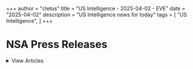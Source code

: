 +++ 
author = "cletus"
title = "US Intelligence - 2025-04-02 - EVE"
date = "2025-04-02"
description = "US Intelligence news for today"
tags = [
    "US Intelligence",
]
+++

# NSA Press Releases

<details>
<summary>View Articles</summary>
<br>

<input type='checkbox' name='article_1' value='https://www.nsa.gov/Press-Room/Press-Releases-Statements/' /> 1 - <a href='https://www.google.com/search?q=www.nsa.gov+Central+Intelligence+AgencyCentral+Intelligence+Agency' target='_blank' rel='noopener noreferrer'>Search - </a> <a href='https://12ft.io/https://www.nsa.gov/Press-Room/Press-Releases-Statements/' target='_blank' rel='noopener noreferrer'>Central Intelligence AgencyCentral Intelligence Agency</a><br>

<input type='checkbox' name='article_2' value='https://www.nsa.gov/Press-Room/Press-Releases-Statements/stories/story/dcia-welcomes-liz-lyons-as-director-of-public-affairs/' /> 2 - <a href='https://www.google.com/search?q=www.nsa.gov+DCIA+Welcomes+Liz+Lyons+as+Director+of+Public+AffairsPublished+February+18%2C+2025' target='_blank' rel='noopener noreferrer'>Search - </a> <a href='https://12ft.io/https://www.nsa.gov/Press-Room/Press-Releases-Statements/stories/story/dcia-welcomes-liz-lyons-as-director-of-public-affairs/' target='_blank' rel='noopener noreferrer'>DCIA Welcomes Liz Lyons as Director of Public AffairsPublished February 18, 2025</a><br>

<input type='checkbox' name='article_3' value='https://www.nsa.gov/Press-Room/Press-Releases-Statements/stories/story/michael-ellis-sworn-in-as-cia-deputy-director/' /> 3 - <a href='https://www.google.com/search?q=www.nsa.gov+Michael+Ellis+Sworn+in+as+CIA+Deputy+DirectorPublished+February+10%2C+2025' target='_blank' rel='noopener noreferrer'>Search - </a> <a href='https://12ft.io/https://www.nsa.gov/Press-Room/Press-Releases-Statements/stories/story/michael-ellis-sworn-in-as-cia-deputy-director/' target='_blank' rel='noopener noreferrer'>Michael Ellis Sworn in as CIA Deputy DirectorPublished February 10, 2025</a><br>

<input type='checkbox' name='article_4' value='https://www.nsa.gov/Press-Room/Press-Releases-Statements/stories/story/john-ratcliffe-sworn-in-as-cia-director/' /> 4 - <a href='https://www.google.com/search?q=www.nsa.gov+John+Ratcliffe+Sworn+in+as+CIA+DirectorPublished+January+23%2C+2025' target='_blank' rel='noopener noreferrer'>Search - </a> <a href='https://12ft.io/https://www.nsa.gov/Press-Room/Press-Releases-Statements/stories/story/john-ratcliffe-sworn-in-as-cia-director/' target='_blank' rel='noopener noreferrer'>John Ratcliffe Sworn in as CIA DirectorPublished January 23, 2025</a><br>

<input type='checkbox' name='article_5' value='https://www.nsa.gov/Press-Room/Press-Releases-Statements/stories/story/statement-by-director-burns-on-passing-of-president-carter/' /> 5 - <a href='https://www.google.com/search?q=www.nsa.gov+Statement+by+William+J.+Burns+on+Passing+of+President+Jimmy+CarterPublished+December+29%2C+2024' target='_blank' rel='noopener noreferrer'>Search - </a> <a href='https://12ft.io/https://www.nsa.gov/Press-Room/Press-Releases-Statements/stories/story/statement-by-director-burns-on-passing-of-president-carter/' target='_blank' rel='noopener noreferrer'>Statement by William J. Burns on Passing of President Jimmy CarterPublished December 29, 2024</a><br>

<input type='checkbox' name='article_6' value='https://www.nsa.gov/Press-Room/Press-Releases-Statements/stories/story/cia-posts-instructions-in-mandarin-korean-and-farsi-on-how-to-securely-contact-cia/' /> 6 - <a href='https://www.google.com/search?q=www.nsa.gov+CIA+Posts+Instructions+in+Mandarin%2C+Korean%2C+and+Farsi+on+How+to+Securely+Contact+CIAPublished+October+2%2C+2024' target='_blank' rel='noopener noreferrer'>Search - </a> <a href='https://12ft.io/https://www.nsa.gov/Press-Room/Press-Releases-Statements/stories/story/cia-posts-instructions-in-mandarin-korean-and-farsi-on-how-to-securely-contact-cia/' target='_blank' rel='noopener noreferrer'>CIA Posts Instructions in Mandarin, Korean, and Farsi on How to Securely Contact CIAPublished October 2, 2024</a><br>

<input type='checkbox' name='article_7' value='https://www.nsa.gov/Press-Room/Press-Releases-Statements/stories/story/cia-strengthening-response-to-reports-of-sexual-assault-and-sexual-harassment/' /> 7 - <a href='https://www.google.com/search?q=www.nsa.gov+CIA+Strengthening+Response+to+Reports+of+Sexual+Assault+and+Sexual+HarassmentPublished+July+2%2C+2024' target='_blank' rel='noopener noreferrer'>Search - </a> <a href='https://12ft.io/https://www.nsa.gov/Press-Room/Press-Releases-Statements/stories/story/cia-strengthening-response-to-reports-of-sexual-assault-and-sexual-harassment/' target='_blank' rel='noopener noreferrer'>CIA Strengthening Response to Reports of Sexual Assault and Sexual HarassmentPublished July 2, 2024</a><br>

<input type='checkbox' name='article_8' value='https://www.nsa.gov/Press-Room/Press-Releases-Statements/stories/story/cia-honors-fallen-officers-in-annual-ceremony-05-17-2024/' /> 8 - <a href='https://www.google.com/search?q=www.nsa.gov+CIA+Honors+Fallen+Officers+in+Annual+Ceremony+Marking+the+50th+Anniversary+of+the+Memorial+Wall%C3%A2%C2%80%C2%99s+DedicationPublished+May+17%2C+2024' target='_blank' rel='noopener noreferrer'>Search - </a> <a href='https://12ft.io/https://www.nsa.gov/Press-Room/Press-Releases-Statements/stories/story/cia-honors-fallen-officers-in-annual-ceremony-05-17-2024/' target='_blank' rel='noopener noreferrer'>CIA Honors Fallen Officers in Annual Ceremony Marking the 50th Anniversary of the Memorial Wallâs DedicationPublished May 17, 2024</a><br>

<input type='checkbox' name='article_9' value='https://www.nsa.gov/Press-Room/Press-Releases-Statements/stories/story/ic-osint-strategy-rollout/' /> 9 - <a href='https://www.google.com/search?q=www.nsa.gov+IC+OSINT+Strategy+RolloutPublished+March+8%2C+2024' target='_blank' rel='noopener noreferrer'>Search - </a> <a href='https://12ft.io/https://www.nsa.gov/Press-Room/Press-Releases-Statements/stories/story/ic-osint-strategy-rollout/' target='_blank' rel='noopener noreferrer'>IC OSINT Strategy RolloutPublished March 8, 2024</a><br>

<input type='checkbox' name='article_10' value='https://www.nsa.gov/Press-Room/Press-Releases-Statements/stories/story/cia-showcases-tech-business-and-career-opportunities-at-sxsw/' /> 10 - <a href='https://www.google.com/search?q=www.nsa.gov+CIA+Showcases+Tech%2C+Business%2C+and+Career+Opportunities+at+SXSWPublished+March+7%2C+2024' target='_blank' rel='noopener noreferrer'>Search - </a> <a href='https://12ft.io/https://www.nsa.gov/Press-Room/Press-Releases-Statements/stories/story/cia-showcases-tech-business-and-career-opportunities-at-sxsw/' target='_blank' rel='noopener noreferrer'>CIA Showcases Tech, Business, and Career Opportunities at SXSWPublished March 7, 2024</a><br>

<input type='checkbox' name='article_11' value='https://www.nsa.gov/Press-Room/Press-Releases-Statements/stories/story/cia-names-juliane-gallina-as-deputy-director-for-digital-innovation/' /> 11 - <a href='https://www.google.com/search?q=www.nsa.gov+CIA+Names+Juliane+Gallina+as+Deputy+Director+for+Digital+InnovationPublished+February+7%2C+2024' target='_blank' rel='noopener noreferrer'>Search - </a> <a href='https://12ft.io/https://www.nsa.gov/Press-Room/Press-Releases-Statements/stories/story/cia-names-juliane-gallina-as-deputy-director-for-digital-innovation/' target='_blank' rel='noopener noreferrer'>CIA Names Juliane Gallina as Deputy Director for Digital InnovationPublished February 7, 2024</a><br>

<input type='checkbox' name='article_12' value='https://www.nsa.gov/Press-Room/Press-Releases-Statements/stories/story/statement-by-william-j-burns-on-the-passing-of-senator-dianne-feinstein/' /> 12 - <a href='https://www.google.com/search?q=www.nsa.gov+Statement+by+William+J.+Burns+on+the+Passing+of+Senator+Dianne+FeinsteinPublished+September+29%2C+2023' target='_blank' rel='noopener noreferrer'>Search - </a> <a href='https://12ft.io/https://www.nsa.gov/Press-Room/Press-Releases-Statements/stories/story/statement-by-william-j-burns-on-the-passing-of-senator-dianne-feinstein/' target='_blank' rel='noopener noreferrer'>Statement by William J. Burns on the Passing of Senator Dianne FeinsteinPublished September 29, 2023</a><br>

<input type='checkbox' name='article_13' value='https://www.nsa.gov/Press-Room/Press-Releases-Statements/stories/story/statement-by-cia-director-william-j-burns-on-invitation-to-join-cabinet/' /> 13 - <a href='https://www.google.com/search?q=www.nsa.gov+Statement+By+CIA+Director+William+J.+Burns+on+Invitation+to+Join+CabinetPublished+July+21%2C+2023' target='_blank' rel='noopener noreferrer'>Search - </a> <a href='https://12ft.io/https://www.nsa.gov/Press-Room/Press-Releases-Statements/stories/story/statement-by-cia-director-william-j-burns-on-invitation-to-join-cabinet/' target='_blank' rel='noopener noreferrer'>Statement By CIA Director William J. Burns on Invitation to Join CabinetPublished July 21, 2023</a><br>

<input type='checkbox' name='article_14' value='https://www.nsa.gov/Press-Room/Press-Releases-Statements/resources/csi/' /> 14 - <a href='https://www.google.com/search?q=www.nsa.gov+Center+for+the+Study+of+Intelligence+%28CSI%29' target='_blank' rel='noopener noreferrer'>Search - </a> <a href='https://12ft.io/https://www.nsa.gov/Press-Room/Press-Releases-Statements/resources/csi/' target='_blank' rel='noopener noreferrer'>Center for the Study of Intelligence (CSI)</a><br>

<input type='checkbox' name='article_15' value='https://www.nsa.gov/Press-Room/Press-Releases-Statements/identify-and-arrest/287g' /> 15 - <a href='https://www.google.com/search?q=www.nsa.gov+Immigration+Authority+Delegation+Program+287%28g%29' target='_blank' rel='noopener noreferrer'>Search - </a> <a href='https://12ft.io/https://www.nsa.gov/Press-Room/Press-Releases-Statements/identify-and-arrest/287g' target='_blank' rel='noopener noreferrer'>Immigration Authority Delegation Program 287(g)</a><br>

<input type='checkbox' name='article_16' value='https://www.nsa.gov/Press-Room/Press-Releases-Statements/check-in' /> 16 - <a href='https://www.google.com/search?q=www.nsa.gov+Learn+more+abouthow+to+check+inwith+a+localICE+office' target='_blank' rel='noopener noreferrer'>Search - </a> <a href='https://12ft.io/https://www.nsa.gov/Press-Room/Press-Releases-Statements/check-in' target='_blank' rel='noopener noreferrer'>Learn more abouthow to check inwith a localICE office</a><br>

<input type='checkbox' name='article_17' value='https://www.nsa.gov/Press-Room/Press-Releases-Statements/about-ice/hsi/priorities/upholding-fairness-in-global-trade' /> 17 - <a href='https://www.google.com/search?q=www.nsa.gov+Upholding+Fairness+in+Global+Trade' target='_blank' rel='noopener noreferrer'>Search - </a> <a href='https://12ft.io/https://www.nsa.gov/Press-Room/Press-Releases-Statements/about-ice/hsi/priorities/upholding-fairness-in-global-trade' target='_blank' rel='noopener noreferrer'>Upholding Fairness in Global Trade</a><br>

<input type='checkbox' name='article_18' value='https://www.nsa.gov/Press-Room/Press-Releases-Statements/news/releases/4-chinese-nationals-sentenced-roles-complex-fraud-scheme-following-multiagency' /> 18 - <a href='https://www.google.com/search?q=www.nsa.gov+4+Chinese+nationals+sentenced+for+roles+in+complex+fraud+scheme%2C+following+multiagency+investigation' target='_blank' rel='noopener noreferrer'>Search - </a> <a href='https://12ft.io/https://www.nsa.gov/Press-Room/Press-Releases-Statements/news/releases/4-chinese-nationals-sentenced-roles-complex-fraud-scheme-following-multiagency' target='_blank' rel='noopener noreferrer'>4 Chinese nationals sentenced for roles in complex fraud scheme, following multiagency investigation</a><br>

<input type='checkbox' name='article_19' value='https://www.nsa.gov/Press-Room/Press-Releases-Statements/news/releases/ice-buffalo-arrests-criminal-alien-convicted-attempted-murder' /> 19 - <a href='https://www.google.com/search?q=www.nsa.gov+ICE+Buffalo+arrests+criminal+alien+convicted+of+attempted+murder' target='_blank' rel='noopener noreferrer'>Search - </a> <a href='https://12ft.io/https://www.nsa.gov/Press-Room/Press-Releases-Statements/news/releases/ice-buffalo-arrests-criminal-alien-convicted-attempted-murder' target='_blank' rel='noopener noreferrer'>ICE Buffalo arrests criminal alien convicted of attempted murder</a><br>

<input type='checkbox' name='article_20' value='https://www.nsa.gov/Press-Room/Press-Releases-Statements/news/releases/cuban-national-sentenced-nearly-decade-federal-prison-human-smuggling' /> 20 - <a href='https://www.google.com/search?q=www.nsa.gov+Cuban+national+sentenced+to+nearly+a+decade+in+federal+prison+for+human+smuggling' target='_blank' rel='noopener noreferrer'>Search - </a> <a href='https://12ft.io/https://www.nsa.gov/Press-Room/Press-Releases-Statements/news/releases/cuban-national-sentenced-nearly-decade-federal-prison-human-smuggling' target='_blank' rel='noopener noreferrer'>Cuban national sentenced to nearly a decade in federal prison for human smuggling</a><br>

<input type='checkbox' name='article_21' value='https://www.nsa.gov/Press-Room/Press-Releases-Statements/news/releases/us-files-civil-forfeiture-complaint-47-million-proceeds-iranian-oil-sale-following' /> 21 - <a href='https://www.google.com/search?q=www.nsa.gov+US+files+civil+forfeiture+complaint+for+%2447+million+in+proceeds+from+Iranian+oil+sale+following+ICE+investigation' target='_blank' rel='noopener noreferrer'>Search - </a> <a href='https://12ft.io/https://www.nsa.gov/Press-Room/Press-Releases-Statements/news/releases/us-files-civil-forfeiture-complaint-47-million-proceeds-iranian-oil-sale-following' target='_blank' rel='noopener noreferrer'>US files civil forfeiture complaint for $47 million in proceeds from Iranian oil sale following ICE investigation</a><br>

<input type='checkbox' name='article_22' value='https://www.nsa.gov/Press-Room/Press-Releases-Statements/news/releases/former-mayor-les-irois-haiti-convicted-visa-fraud' /> 22 - <a href='https://www.google.com/search?q=www.nsa.gov+Former+mayor+of+Les+Irois%2C+Haiti+convicted+of+visa+fraud' target='_blank' rel='noopener noreferrer'>Search - </a> <a href='https://12ft.io/https://www.nsa.gov/Press-Room/Press-Releases-Statements/news/releases/former-mayor-les-irois-haiti-convicted-visa-fraud' target='_blank' rel='noopener noreferrer'>Former mayor of Les Irois, Haiti convicted of visa fraud</a><br>

<input type='checkbox' name='article_23' value='https://www.nsa.gov/Press-Room/Press-Releases-Statements/news/releases/ice-san-diego-multiagency-case-results-4-defendants-charged-after-warrant-served-el' /> 23 - <a href='https://www.google.com/search?q=www.nsa.gov+ICE+San+Diego%2C+multiagency+case+results+in+4+defendants+charged+after+warrant+served+in+El+Cajon' target='_blank' rel='noopener noreferrer'>Search - </a> <a href='https://12ft.io/https://www.nsa.gov/Press-Room/Press-Releases-Statements/news/releases/ice-san-diego-multiagency-case-results-4-defendants-charged-after-warrant-served-el' target='_blank' rel='noopener noreferrer'>ICE San Diego, multiagency case results in 4 defendants charged after warrant served in El Cajon</a><br>

<input type='checkbox' name='article_24' value='https://www.nsa.gov/Press-Room/Press-Releases-Statements/news/releases/phoenix-man-sentenced-prison-alien-smuggling-resulting-death-following-ice-arizona' /> 24 - <a href='https://www.google.com/search?q=www.nsa.gov+Phoenix+man+sentenced+to+prison+for+alien+smuggling+resulting+in+death+following+ICE+Arizona+investigation' target='_blank' rel='noopener noreferrer'>Search - </a> <a href='https://12ft.io/https://www.nsa.gov/Press-Room/Press-Releases-Statements/news/releases/phoenix-man-sentenced-prison-alien-smuggling-resulting-death-following-ice-arizona' target='_blank' rel='noopener noreferrer'>Phoenix man sentenced to prison for alien smuggling resulting in death following ICE Arizona investigation</a><br>

<input type='checkbox' name='article_25' value='https://www.nsa.gov/Press-Room/Press-Releases-Statements/news/releases/ice-washington-dc-arrests-salvadoran-alien-gang-member-northern-virginia' /> 25 - <a href='https://www.google.com/search?q=www.nsa.gov+ICE+Washington%2C+D.C.%2C+arrests+Salvadoran+alien+gang+member+in+Northern+Virginia' target='_blank' rel='noopener noreferrer'>Search - </a> <a href='https://12ft.io/https://www.nsa.gov/Press-Room/Press-Releases-Statements/news/releases/ice-washington-dc-arrests-salvadoran-alien-gang-member-northern-virginia' target='_blank' rel='noopener noreferrer'>ICE Washington, D.C., arrests Salvadoran alien gang member in Northern Virginia</a><br>

<input type='checkbox' name='article_26' value='https://www.nsa.gov/Press-Room/Press-Releases-Statements/news/releases/ice-boston-arrests-guatemalan-alien-charged-sex-crimes-connecticut' /> 26 - <a href='https://www.google.com/search?q=www.nsa.gov+ICE+Boston+arrests+Guatemalan+alien+charged+with+sex+crimes+in+Connecticut' target='_blank' rel='noopener noreferrer'>Search - </a> <a href='https://12ft.io/https://www.nsa.gov/Press-Room/Press-Releases-Statements/news/releases/ice-boston-arrests-guatemalan-alien-charged-sex-crimes-connecticut' target='_blank' rel='noopener noreferrer'>ICE Boston arrests Guatemalan alien charged with sex crimes in Connecticut</a><br>

<input type='checkbox' name='article_27' value='https://www.nsa.gov/Press-Room/Press-Releases-Statements/news/releases/ice-new-york-city-removes-2-illegally-present-felons-convicted-kidnapping-and' /> 27 - <a href='https://www.google.com/search?q=www.nsa.gov+ICE+New+York+City+removes+2+illegally+present+felons+convicted+of+kidnapping+and+homicide' target='_blank' rel='noopener noreferrer'>Search - </a> <a href='https://12ft.io/https://www.nsa.gov/Press-Room/Press-Releases-Statements/news/releases/ice-new-york-city-removes-2-illegally-present-felons-convicted-kidnapping-and' target='_blank' rel='noopener noreferrer'>ICE New York City removes 2 illegally present felons convicted of kidnapping and homicide</a><br>

<input type='checkbox' name='article_28' value='https://www.nsa.gov/Press-Room/Press-Releases-Statements/news/releases/ice-boston-arrests-ecuadoran-alien-charged-aggravated-child-rape-massachusetts' /> 28 - <a href='https://www.google.com/search?q=www.nsa.gov+ICE+Boston+arrests+Ecuadoran+alien+charged+with+aggravated+child+rape+in+Massachusetts' target='_blank' rel='noopener noreferrer'>Search - </a> <a href='https://12ft.io/https://www.nsa.gov/Press-Room/Press-Releases-Statements/news/releases/ice-boston-arrests-ecuadoran-alien-charged-aggravated-child-rape-massachusetts' target='_blank' rel='noopener noreferrer'>ICE Boston arrests Ecuadoran alien charged with aggravated child rape in Massachusetts</a><br>

<input type='checkbox' name='article_29' value='https://www.nsa.gov/Press-Room/Press-Releases-Statements/news/releases/ice-denver-removes-man-wanted-el-salvador' /> 29 - <a href='https://www.google.com/search?q=www.nsa.gov+ICE+Denver+removes+man+wanted+in+El+Salvador' target='_blank' rel='noopener noreferrer'>Search - </a> <a href='https://12ft.io/https://www.nsa.gov/Press-Room/Press-Releases-Statements/news/releases/ice-denver-removes-man-wanted-el-salvador' target='_blank' rel='noopener noreferrer'>ICE Denver removes man wanted in El Salvador</a><br>

<input type='checkbox' name='article_30' value='https://www.nsa.gov/Press-Room/Press-Releases-Statements/news/releases/ice-arrests-illegal-mexican-national-involved-2014-vehicular-homicide-13-year-old' /> 30 - <a href='https://www.google.com/search?q=www.nsa.gov+ICE+arrests+illegal+Mexican+national+involved+in+2014+vehicular+homicide+of+13-year-old+girl' target='_blank' rel='noopener noreferrer'>Search - </a> <a href='https://12ft.io/https://www.nsa.gov/Press-Room/Press-Releases-Statements/news/releases/ice-arrests-illegal-mexican-national-involved-2014-vehicular-homicide-13-year-old' target='_blank' rel='noopener noreferrer'>ICE arrests illegal Mexican national involved in 2014 vehicular homicide of 13-year-old girl</a><br>

<input type='checkbox' name='article_31' value='https://www.nsa.gov/Press-Room/Press-Releases-Statements/news/releases/father-son-arrested-fentanyl-trafficking-gun-sales-and-immigration-violations' /> 31 - <a href='https://www.google.com/search?q=www.nsa.gov+Father%2C+son+arrested+on+fentanyl+trafficking%2C+gun+sales+and+immigration+violations+following+ICE%2C+multiagency+investigation' target='_blank' rel='noopener noreferrer'>Search - </a> <a href='https://12ft.io/https://www.nsa.gov/Press-Room/Press-Releases-Statements/news/releases/father-son-arrested-fentanyl-trafficking-gun-sales-and-immigration-violations' target='_blank' rel='noopener noreferrer'>Father, son arrested on fentanyl trafficking, gun sales and immigration violations following ICE, multiagency investigation</a><br>

<input type='checkbox' name='article_32' value='https://www.nsa.gov/Press-Room/Press-Releases-Statements/news/releases/international-law-enforcement-cooperation-leads-takedown-and-immigration-arrests' /> 32 - <a href='https://www.google.com/search?q=www.nsa.gov+International+law+enforcement+cooperation+leads+to+takedown+and+immigration+arrests+of+alien+smugglers+in+US+and+Brazil' target='_blank' rel='noopener noreferrer'>Search - </a> <a href='https://12ft.io/https://www.nsa.gov/Press-Room/Press-Releases-Statements/news/releases/international-law-enforcement-cooperation-leads-takedown-and-immigration-arrests' target='_blank' rel='noopener noreferrer'>International law enforcement cooperation leads to takedown and immigration arrests of alien smugglers in US and Brazil</a><br>

<input type='checkbox' name='article_33' value='https://www.nsa.gov/Press-Room/Press-Releases-Statements/news/releases/florida-sex-offender-sentenced-15-years-distribution-child-sexual-abuse-material' /> 33 - <a href='https://www.google.com/search?q=www.nsa.gov+Florida+sex+offender+sentenced+to+15+years+for+distribution+of+child+sexual+abuse+material' target='_blank' rel='noopener noreferrer'>Search - </a> <a href='https://12ft.io/https://www.nsa.gov/Press-Room/Press-Releases-Statements/news/releases/florida-sex-offender-sentenced-15-years-distribution-child-sexual-abuse-material' target='_blank' rel='noopener noreferrer'>Florida sex offender sentenced to 15 years for distribution of child sexual abuse material</a><br>

<input type='checkbox' name='article_34' value='https://www.nsa.gov/Press-Room/Press-Releases-Statements/news/releases/multiagency-investigation-results-cartel-del-noreste-leader-sentencing-murder-hire' /> 34 - <a href='https://www.google.com/search?q=www.nsa.gov+Multiagency+investigation+results+in+Cartel+Del+Noreste+leader+sentencing+for+murder-for-hire%2C%C2%A0kidnapping+conspiracies' target='_blank' rel='noopener noreferrer'>Search - </a> <a href='https://12ft.io/https://www.nsa.gov/Press-Room/Press-Releases-Statements/news/releases/multiagency-investigation-results-cartel-del-noreste-leader-sentencing-murder-hire' target='_blank' rel='noopener noreferrer'>Multiagency investigation results in Cartel Del Noreste leader sentencing for murder-for-hire, kidnapping conspiracies</a><br>

<input type='checkbox' name='article_35' value='https://www.nsa.gov/Press-Room/Press-Releases-Statements/news/releases/ice-arizona-multiagency-case-results-nogales-man-sentenced-10-years-prison' /> 35 - <a href='https://www.google.com/search?q=www.nsa.gov+ICE+Arizona%2C+multiagency+case+results+in+Nogales+man+sentenced+to+10+years+in+prison+for+methamphetamine+possession%2C+intent+to+distribute' target='_blank' rel='noopener noreferrer'>Search - </a> <a href='https://12ft.io/https://www.nsa.gov/Press-Room/Press-Releases-Statements/news/releases/ice-arizona-multiagency-case-results-nogales-man-sentenced-10-years-prison' target='_blank' rel='noopener noreferrer'>ICE Arizona, multiagency case results in Nogales man sentenced to 10 years in prison for methamphetamine possession, intent to distribute</a><br>

<input type='checkbox' name='article_36' value='https://www.nsa.gov/Press-Room/Press-Releases-Statements/news/releases/ice-salt-lake-city-removes-foreign-fugitive-sexual-assault-minor' /> 36 - <a href='https://www.google.com/search?q=www.nsa.gov+ICE+Salt+Lake+City+removes+foreign+fugitive+for+sexual+assault+of+minor' target='_blank' rel='noopener noreferrer'>Search - </a> <a href='https://12ft.io/https://www.nsa.gov/Press-Room/Press-Releases-Statements/news/releases/ice-salt-lake-city-removes-foreign-fugitive-sexual-assault-minor' target='_blank' rel='noopener noreferrer'>ICE Salt Lake City removes foreign fugitive for sexual assault of minor</a><br>

<input type='checkbox' name='article_37' value='https://www.nsa.gov/Press-Room/Press-Releases-Statements/news/releases/ice-arrests-72-criminal-aliens-during-week-long-multi-agency-operation-rio-grande' /> 37 - <a href='https://www.google.com/search?q=www.nsa.gov+ICE+arrests+72+criminal+aliens+during+week-long+multi-agency+operation+in+the+Rio+Grande+Valley' target='_blank' rel='noopener noreferrer'>Search - </a> <a href='https://12ft.io/https://www.nsa.gov/Press-Room/Press-Releases-Statements/news/releases/ice-arrests-72-criminal-aliens-during-week-long-multi-agency-operation-rio-grande' target='_blank' rel='noopener noreferrer'>ICE arrests 72 criminal aliens during week-long multi-agency operation in the Rio Grande Valley</a><br>

<input type='checkbox' name='article_38' value='https://www.nsa.gov/Press-Room/Press-Releases-Statements/news/releases/ice-philadelphia-removes-illegal-alien-wanted-murder-ecuador' /> 38 - <a href='https://www.google.com/search?q=www.nsa.gov+ICE+Philadelphia+removes+illegal+alien+wanted+for+murder+to+Ecuador' target='_blank' rel='noopener noreferrer'>Search - </a> <a href='https://12ft.io/https://www.nsa.gov/Press-Room/Press-Releases-Statements/news/releases/ice-philadelphia-removes-illegal-alien-wanted-murder-ecuador' target='_blank' rel='noopener noreferrer'>ICE Philadelphia removes illegal alien wanted for murder to Ecuador</a><br>

<input type='checkbox' name='article_39' value='https://www.nsa.gov/Press-Room/Press-Releases-Statements/news/releases/ice-law-enforcement-partners-arrest-13-illegal-criminal-alien-offenders-during' /> 39 - <a href='https://www.google.com/search?q=www.nsa.gov+ICE%2C+law+enforcement+partners+arrest+13+illegal+criminal+alien+offenders+during+Huntsville+enforcement+operation' target='_blank' rel='noopener noreferrer'>Search - </a> <a href='https://12ft.io/https://www.nsa.gov/Press-Room/Press-Releases-Statements/news/releases/ice-law-enforcement-partners-arrest-13-illegal-criminal-alien-offenders-during' target='_blank' rel='noopener noreferrer'>ICE, law enforcement partners arrest 13 illegal criminal alien offenders during Huntsville enforcement operation</a><br>

<input type='checkbox' name='article_40' value='https://www.nsa.gov/Press-Room/Press-Releases-Statements/news/releases/ice-removes-mexican-fugitive-wanted-family-violence' /> 40 - <a href='https://www.google.com/search?q=www.nsa.gov+ICE+removes+Mexican+fugitive+wanted+for+family+violence' target='_blank' rel='noopener noreferrer'>Search - </a> <a href='https://12ft.io/https://www.nsa.gov/Press-Room/Press-Releases-Statements/news/releases/ice-removes-mexican-fugitive-wanted-family-violence' target='_blank' rel='noopener noreferrer'>ICE removes Mexican fugitive wanted for family violence</a><br>

<input type='checkbox' name='article_41' value='https://www.nsa.gov/Press-Room/Press-Releases-Statements/news/releases/ice-boston-arrests-brazilian-alien-charged-assault-battery-massachusetts' /> 41 - <a href='https://www.google.com/search?q=www.nsa.gov+ICE+Boston+arrests+Brazilian+alien+charged+with+assault%2C+battery+in+Massachusetts' target='_blank' rel='noopener noreferrer'>Search - </a> <a href='https://12ft.io/https://www.nsa.gov/Press-Room/Press-Releases-Statements/news/releases/ice-boston-arrests-brazilian-alien-charged-assault-battery-massachusetts' target='_blank' rel='noopener noreferrer'>ICE Boston arrests Brazilian alien charged with assault, battery in Massachusetts</a><br>

<input type='checkbox' name='article_42' value='https://www.nsa.gov/Press-Room/Press-Releases-Statements/news/releases/ice-houston-removes-guatemalan-fugitive-wanted-criminal-impersonation' /> 42 - <a href='https://www.google.com/search?q=www.nsa.gov+ICE+Houston+removes+Guatemalan+fugitive+wanted+for+criminal+impersonation' target='_blank' rel='noopener noreferrer'>Search - </a> <a href='https://12ft.io/https://www.nsa.gov/Press-Room/Press-Releases-Statements/news/releases/ice-houston-removes-guatemalan-fugitive-wanted-criminal-impersonation' target='_blank' rel='noopener noreferrer'>ICE Houston removes Guatemalan fugitive wanted for criminal impersonation</a><br>

<input type='checkbox' name='article_43' value='https://www.nsa.gov/Press-Room/Press-Releases-Statements/multimedia#useGuide' /> 43 - <a href='https://www.google.com/search?q=www.nsa.gov+Information+on+Photo%2C+Video+and+Audio+Use+Guidelines' target='_blank' rel='noopener noreferrer'>Search - </a> <a href='https://12ft.io/https://www.nsa.gov/Press-Room/Press-Releases-Statements/multimedia#useGuide' target='_blank' rel='noopener noreferrer'>Information on Photo, Video and Audio Use Guidelines</a><br>

<input type='checkbox' name='article_44' value='https://www.nsa.gov/Press-Room/Press-Releases-Statements/arson/advanced-fire-and-arson-training-complex' /> 44 - <a href='https://www.google.com/search?q=www.nsa.gov+Certified+fire+and+arson+training' target='_blank' rel='noopener noreferrer'>Search - </a> <a href='https://12ft.io/https://www.nsa.gov/Press-Room/Press-Releases-Statements/arson/advanced-fire-and-arson-training-complex' target='_blank' rel='noopener noreferrer'>Certified fire and arson training</a><br>

<input type='checkbox' name='article_45' value='https://www.nsa.gov/Press-Room/Press-Releases-Statements/alcohol-tobacco/prevent-all-cigarette-trafficking-pact-act' /> 45 - <a href='https://www.google.com/search?q=www.nsa.gov+Prevent+all+cigarette+trafficking+%28PACT%29+act' target='_blank' rel='noopener noreferrer'>Search - </a> <a href='https://12ft.io/https://www.nsa.gov/Press-Room/Press-Releases-Statements/alcohol-tobacco/prevent-all-cigarette-trafficking-pact-act' target='_blank' rel='noopener noreferrer'>Prevent all cigarette trafficking (PACT) act</a><br>

<input type='checkbox' name='article_46' value='https://www.nsa.gov/Press-Room/Press-Releases-Statements/alcohol-tobacco/prevent-all-cigarette-trafficking-pact-act/tobacco-sellers-reporting-shipping-and-tax-compliance-requirements' /> 46 - <a href='https://www.google.com/search?q=www.nsa.gov+Reporting%2C+shipping+and+tax+compliance+requirements' target='_blank' rel='noopener noreferrer'>Search - </a> <a href='https://12ft.io/https://www.nsa.gov/Press-Room/Press-Releases-Statements/alcohol-tobacco/prevent-all-cigarette-trafficking-pact-act/tobacco-sellers-reporting-shipping-and-tax-compliance-requirements' target='_blank' rel='noopener noreferrer'>Reporting, shipping and tax compliance requirements</a><br>

<input type='checkbox' name='article_47' value='https://www.nsa.gov/Press-Room/Press-Releases-Statements/alcohol-tobacco/contraband-cigarette-trafficking-act' /> 47 - <a href='https://www.google.com/search?q=www.nsa.gov+Contraband+Cigarette+Trafficking+Act+%28CCTA%29' target='_blank' rel='noopener noreferrer'>Search - </a> <a href='https://12ft.io/https://www.nsa.gov/Press-Room/Press-Releases-Statements/alcohol-tobacco/contraband-cigarette-trafficking-act' target='_blank' rel='noopener noreferrer'>Contraband Cigarette Trafficking Act (CCTA)</a><br>

<input type='checkbox' name='article_48' value='https://www.nsa.gov/Press-Room/Press-Releases-Statements/alcohol-tobacco/contraband-cigarette-trafficking-act/contraband-cigarette-trafficking-act-ccta-reporting-compliance-and-tax-requirements' /> 48 - <a href='https://www.google.com/search?q=www.nsa.gov+CCTA+Reporting%2C+Compliance+and+Tax+Requirements' target='_blank' rel='noopener noreferrer'>Search - </a> <a href='https://12ft.io/https://www.nsa.gov/Press-Room/Press-Releases-Statements/alcohol-tobacco/contraband-cigarette-trafficking-act/contraband-cigarette-trafficking-act-ccta-reporting-compliance-and-tax-requirements' target='_blank' rel='noopener noreferrer'>CCTA Reporting, Compliance and Tax Requirements</a><br>

</details>

